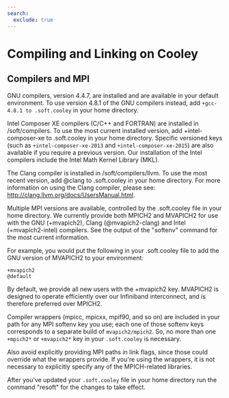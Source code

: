 ```yaml
---
search:
  exclude: true
---
```


# Compiling and Linking on Cooley
## Compilers and MPI
GNU compilers, version 4.4.7, are installed and are available in your default environment. To use version 4.8.1 of the GNU compilers instead, add ```+gcc-4.8.1 to .soft.cooley``` in your home directory.

Intel Composer XE compilers (C/C++ and FORTRAN) are installed in /soft/compilers.  To use the most current installed version, add +intel-composer-xe to .soft.cooley in your home directory.  Specific versioned keys (such as ```+intel-composer-xe-2013``` and ```+intel-composer-xe-2015```) are also available if you require a previous version. Our installation of the Intel compilers include the Intel Math Kernel Library (MKL).

The Clang compiler is installed in /soft/compilers/llvm. To use the most recent version, add @clang to .soft.cooley in your home directory. For more information on using the Clang compiler, please see: http://clang.llvm.org/docs/UsersManual.html.

Multiple MPI versions are available, controlled by the .soft.cooley file in your home directory.  We currently provide both MPICH2 and MVAPICH2 for use with the GNU (+mvapich2), Clang (@mvapich2-clang) and Intel (+mvapich2-intel) compilers.  See the output of the "softenv" command for the most current information.  

For example, you would put the following in your .soft.cooley file to add the GNU version of MVAPICH2 to your environment:
```
+mvapich2
@default
```
By default, we provide all new users with the +mvapich2 key.  MVAPICH2 is designed to operate efficiently over our Infiniband interconnect, and is therefore preferred over MPICH2.

Compiler wrappers (mpicc, mpicxx, mpif90, and so on) are included in your path for any MPI softenv key you use; each one of those softenv keys corresponds to a separate build of ```mvapich2/mpich2```. So, no more than one ```+mpich2*``` or ```+mvapich2*``` key in your ```.soft.cooley``` is necessary. 

Also avoid explicitly providing MPI paths in link flags, since those could override what the wrappers provide. If you're using the wrappers, it is not necessary to explicitly specify any of the MPICH-related libraries.

After you've updated your ```.soft.cooley``` file in your home directory run the command "resoft" for the changes to take effect.

